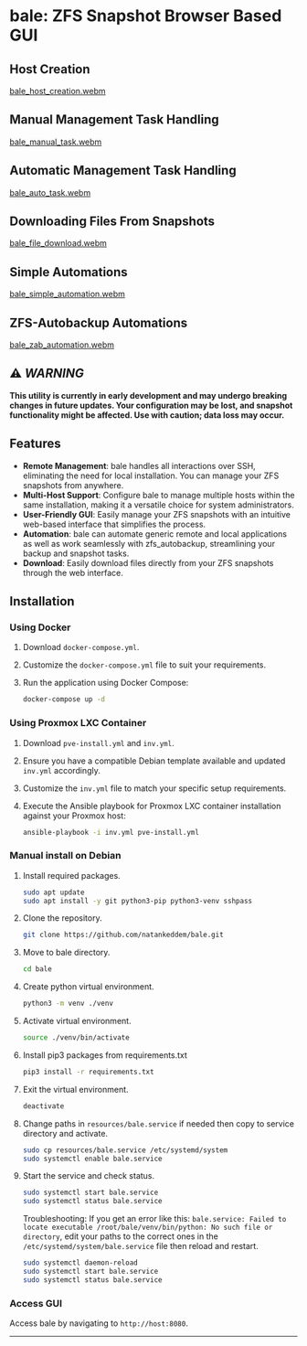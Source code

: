 # bale: ZFS Snapshot Browser Based GUI

## Host Creation
[bale_host_creation.webm](https://github.com/natankeddem/bale/assets/44515217/450afac1-ffa6-4f6f-80b4-1aeafce6a6d7)

## Manual Management Task Handling
[bale_manual_task.webm](https://github.com/natankeddem/bale/assets/44515217/d9728db9-6efa-45ed-8d07-2d925a9249b9)

## Automatic Management Task Handling
[bale_auto_task.webm](https://github.com/natankeddem/bale/assets/44515217/ab648c45-e567-4557-88f9-c11b2b412cef)

## Downloading Files From Snapshots
[bale_file_download.webm](https://github.com/natankeddem/bale/assets/44515217/7db08302-8a8b-47d4-879c-ba310f8628e4)

## Simple Automations
[bale_simple_automation.webm](https://github.com/natankeddem/bale/assets/44515217/0cd6a7da-ff11-4786-88ef-6a644ed431ff)

## ZFS-Autobackup Automations
[bale_zab_automation.webm](https://github.com/natankeddem/bale/assets/44515217/7816ae9c-695c-47f1-9d68-f0075bb8e567)


## ⚠️ **_WARNING_**

**This utility is currently in early development and may undergo breaking changes in future updates. Your configuration may be lost, and snapshot functionality might be affected. Use with caution; data loss may occur.**

## Features

- **Remote Management**: bale handles all interactions over SSH, eliminating the need for local installation. You can manage your ZFS snapshots from anywhere.
- **Multi-Host Support**: Configure bale to manage multiple hosts within the same installation, making it a versatile choice for system administrators.
- **User-Friendly GUI**: Easily manage your ZFS snapshots with an intuitive web-based interface that simplifies the process.
- **Automation**: bale can automate generic remote and local applications as well as work seamlessly with zfs_autobackup, streamlining your backup and snapshot tasks.
- **Download**: Easily download files directly from your ZFS snapshots through the web interface.

## Installation

### Using Docker

1. Download `docker-compose.yml`.

2. Customize the `docker-compose.yml` file to suit your requirements.

3. Run the application using Docker Compose:

   ```bash
   docker-compose up -d
   ```

### Using Proxmox LXC Container

1. Download `pve-install.yml` and `inv.yml`.

2. Ensure you have a compatible Debian template available and updated `inv.yml` accordingly.

3. Customize the `inv.yml` file to match your specific setup requirements.

4. Execute the Ansible playbook for Proxmox LXC container installation against your Proxmox host:

   ```bash
   ansible-playbook -i inv.yml pve-install.yml
   ```

### Manual install on Debian

1. Install required packages.

   ```bash
   sudo apt update
   sudo apt install -y git python3-pip python3-venv sshpass
   ```

2. Clone the repository.

   ```bash
   git clone https://github.com/natankeddem/bale.git
   ```

3. Move to bale directory.

   ```bash
   cd bale
   ```

4. Create python virtual environment.

   ```bash
   python3 -m venv ./venv
   ```

5. Activate virtual environment.

   ```bash
   source ./venv/bin/activate
   ```

6. Install pip3 packages from requirements.txt
   
   ```bash
   pip3 install -r requirements.txt
   ```

7. Exit the virtual environment.
   
   ```bash
   deactivate
   ```

8. Change paths in `resources/bale.service` if needed then copy to service directory and activate.

   ```bash
   sudo cp resources/bale.service /etc/systemd/system
   sudo systemctl enable bale.service
   ```

9. Start the service and check status.

   ```bash
   sudo systemctl start bale.service
   sudo systemctl status bale.service
   ```

   Troubleshooting: If you get an error like this: `bale.service: Failed to locate executable /root/bale/venv/bin/python: No such file or directory`, edit your paths to the correct ones in the `/etc/systemd/system/bale.service` file then reload and restart.

      ```bash
      sudo systemctl daemon-reload
      sudo systemctl start bale.service
      sudo systemctl status bale.service
      ```

### Access GUI

Access bale by navigating to `http://host:8080`.

---
